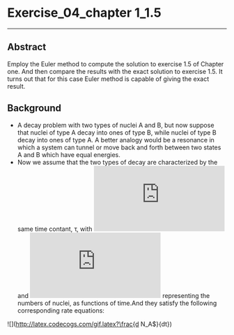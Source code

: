 # Exercise_04_chapter 1_1.5
***
## Abstract
Employ the Euler method to compute the solution to exercise 1.5 of Chapter one. And then compare the results with the exact solution to exercise 1.5. It turns out that for this case Euler method is capable of giving the exact result.
## Background
- A decay problem with two types of nuclei A and B, but now suppose that nuclei of type A decay into ones of type B, while nuclei of type B decay into ones of type A. A better analogy would be a resonance in which a system can tunnel or move back and forth between two states A and B which have equal energies.
- Now we assume that the two types of decay are characterized by the same time contant, τ, with ![](http://latex.codecogs.com/gif.latex?N_A$) and ![](http://latex.codecogs.com/gif.latex?N_B$) representing the numbers of nuclei, as functions of time.And they satisfy the following corresponding rate equations:

![](http://latex.codecogs.com/gif.latex?\frac{d N_A$}{dt})
